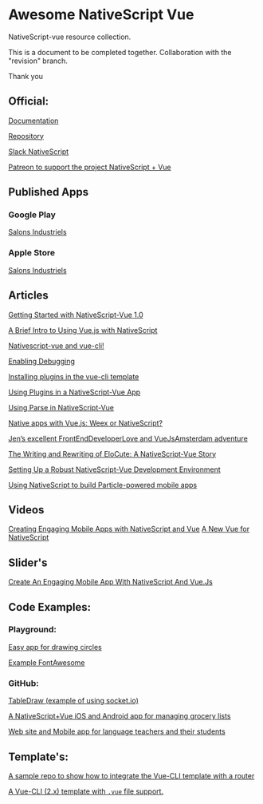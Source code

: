 # Awesome NativeScript Vue
NativeScript-vue resource collection. 

This is a document to be completed together. Collaboration with the "revision" branch.

Thank you


## Official:

[Documentation](https://nativescript-vue.org/#/)

[Repository](https://github.com/nativescript-vue)

[Slack NativeScript](https://developer.telerik.com/wp-login.php?action=slack-invitation)

[Patreon to support the project NativeScript + Vue](https://www.patreon.com/rigor789)

## Published Apps

### Google Play

[Salons Industriels](https://play.google.com/store/apps/details?id=com.salonsindustriels)

### Apple Store

[Salons Industriels](https://itunes.apple.com/ca/app/salons-industriels/id1361714685?mt=8)


## Articles

[Getting Started with NativeScript-Vue 1.0](https://vuejsdevelopers.com/2018/03/05/getting-started-vue-nativescript/)

[A Brief Intro to Using Vue.js with NativeScript](https://www.nativescript.org/blog/a-brief-intro-to-using-vue-with-nativescript)

[Nativescript-vue and vue-cli!](https://github.com/damain/Articles/blob/master/posts/Nativescript-vue-and-vue-cli.md)

[Enabling Debugging](https://github.com/damain/Articles/blob/master/posts/Enabling_debugging.md)

[Installing plugins in the vue-cli template](https://github.com/damain/Articles/blob/master/posts/installing-plugins.md)

[Using Plugins in a NativeScript-Vue App](https://www.nativescript.org/blog/using-plugins-in-a-nativescript-vue-app)

[Using Parse in NativeScript-Vue](https://nativescript-vue.org/blog/using-parse-in-nativescript-vue/)

[Native apps with Vue.js: Weex or NativeScript?](https://hackernoon.com/native-apps-with-vue-js-weex-or-nativescript-8d8f0bac041d)

[Jen’s excellent FrontEndDeveloperLove and VueJsAmsterdam adventure](https://www.telerik.com/blogs/jen's-excellent-adventure-in-amsterdam)

[The Writing and Rewriting of EloCute: A NativeScript-Vue Story](https://www.nativescript.org/blog/the-writing-and-rewriting-of-elocute-a-nativescript-vue-story)

[Setting Up a Robust NativeScript-Vue Development Environment](https://www.nativescript.org/blog/setting-up-a-robust-nativescript-vue-development-environment)

[Using NativeScript to build Particle-powered mobile apps](https://www.hackster.io/brandonsatrom/using-nativescript-to-build-particle-powered-mobile-apps-ea6e99)

## Videos

[Creating Engaging Mobile Apps with NativeScript and Vue](https://www.todojs.com/creating-engaging-mobile-apps-with-nativescript-and-vue/)
[A New Vue for NativeScript](https://www.youtube.com/watch?v=LDqsuLQqLrQ)

## Slider's

[Create An Engaging Mobile App With NativeScript And Vue.Js](http://slides.com/telerikdevrel/ns-vue#/)

## Code Examples:

### Playground: 

[Easy app for drawing circles](https://play.nativescript.org/?template=play-vue&id=nbDfjl)

[Example FontAwesome](https://play.nativescript.org/?template=play-vue&id=0MEBO4&v=2)

### GitHub:

[TableDraw (example of using socket.io)](https://github.com/Gonzalo2310/PanelDraw-NativeScript-Vue)

[A NativeScript+Vue iOS and Android app for managing grocery lists](https://github.com/tralves/groceries-ns-vue)

[Web site and Mobile app for language teachers and their students](https://github.com/jlooper/elocute)


## Template's:

[A sample repo to show how to integrate the Vue-CLI template with a router](https://github.com/jlooper/ns-vue-with-router/)

[A Vue-CLI (2.x) template with `.vue` file support.](https://github.com/nativescript-vue/vue-cli-template)

